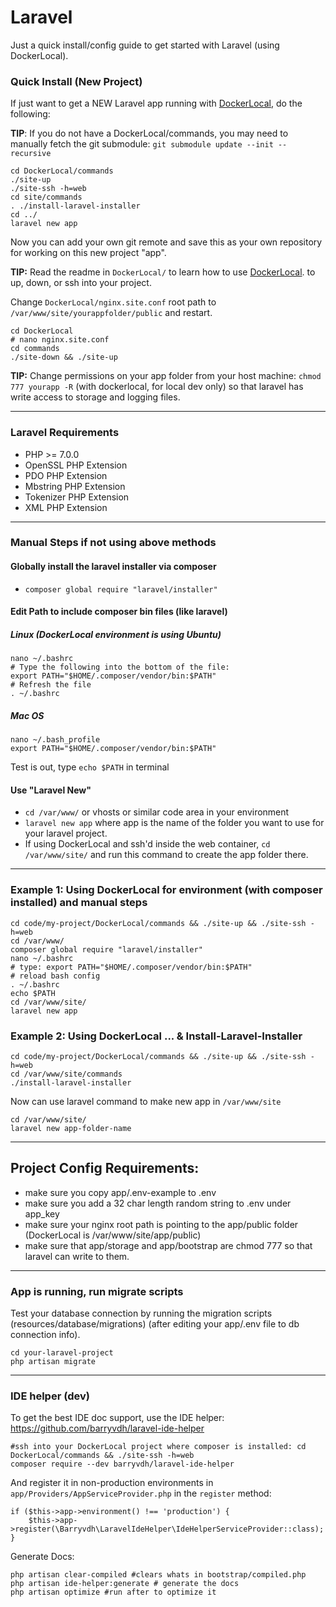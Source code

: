 # Laravel

Just a quick install/config guide to get started with Laravel (using DockerLocal).

### Quick Install (New Project)

If just want to get a NEW Laravel app running with [DockerLocal](https://github.com/amurrell/DockerLocal), do the following:

**TIP**: If you do not have a DockerLocal/commands, you may need to manually fetch the git submodule: `git submodule update --init --recursive`

```
cd DockerLocal/commands
./site-up
./site-ssh -h=web
cd site/commands
. ./install-laravel-installer
cd ../
laravel new app
```

Now you can add your own git remote and save this as your own repository for working on this new project "app".

**TIP:** Read the readme in `DockerLocal/` to learn how to use [DockerLocal](https://github.com/amurrell/DockerLocal). to up, down, or ssh into your project.

Change `DockerLocal/nginx.site.conf` root path to `/var/www/site/yourappfolder/public` and restart.

```
cd DockerLocal
# nano nginx.site.conf
cd commands
./site-down && ./site-up
```

**TIP:** Change permissions on your app folder from your host machine: `chmod 777 yourapp -R` (with dockerlocal, for local dev only) so that laravel has write access to storage and logging files.

---

### Laravel Requirements

- PHP >= 7.0.0
- OpenSSL PHP Extension
- PDO PHP Extension
- Mbstring PHP Extension
- Tokenizer PHP Extension
- XML PHP Extension

---

### Manual Steps if not using above methods

#### Globally install the laravel installer via composer

- `composer global require "laravel/installer"`

#### Edit Path to include composer bin files (like laravel)

##### Linux (DockerLocal environment is using Ubuntu)

```
nano ~/.bashrc
# Type the following into the bottom of the file:
export PATH="$HOME/.composer/vendor/bin:$PATH"
# Refresh the file
. ~/.bashrc
```

##### Mac OS

```
nano ~/.bash_profile
export PATH="$HOME/.composer/vendor/bin:$PATH"
```

Test is out, type `echo $PATH` in terminal

#### Use "Laravel New"

- `cd /var/www/` or vhosts or similar code area in your environment
- `laravel new app` where app is the name of the folder you want to use for your laravel project.
- If using DockerLocal and ssh'd inside the web container, `cd /var/www/site/` and run this command to create the app folder there.

---

### Example 1: Using DockerLocal for environment (with composer installed) and manual steps

```
cd code/my-project/DockerLocal/commands && ./site-up && ./site-ssh -h=web
cd /var/www/
composer global require "laravel/installer"
nano ~/.bashrc
# type: export PATH="$HOME/.composer/vendor/bin:$PATH"
# reload bash config
. ~/.bashrc
echo $PATH
cd /var/www/site/
laravel new app
```

### Example 2: Using DockerLocal ... & Install-Laravel-Installer

```
cd code/my-project/DockerLocal/commands && ./site-up && ./site-ssh -h=web
cd /var/www/site/commands
./install-laravel-installer
```

Now can use laravel command to make new app in `/var/www/site`

``` 
cd /var/www/site/
laravel new app-folder-name
```

---


## Project Config Requirements:

- make sure you copy app/.env-example to .env
- make sure you add a 32 char length random string to .env under app_key
- make sure your nginx root path is pointing to the app/public folder (DockerLocal is /var/www/site/app/public)
- make sure that app/storage and app/bootstrap are chmod 777 so that laravel can write to them.

---

### App is running, run migrate scripts

Test your database connection by running the migration scripts (resources/database/migrations) (after editing your app/.env file to db connection info).

```
cd your-laravel-project
php artisan migrate
```
---

### IDE helper (dev)

To get the best IDE doc support, use the IDE helper: https://github.com/barryvdh/laravel-ide-helper

```
#ssh into your DockerLocal project where composer is installed: cd DockerLocal/commands && ./site-ssh -h=web
composer require --dev barryvdh/laravel-ide-helper
```

And register it in non-production environments in `app/Providers/AppServiceProvider.php` in the `register` method:

```
if ($this->app->environment() !== 'production') {
    $this->app->register(\Barryvdh\LaravelIdeHelper\IdeHelperServiceProvider::class);
}
```

Generate Docs:

```
php artisan clear-compiled #clears whats in bootstrap/compiled.php
php artisan ide-helper:generate # generate the docs
php artisan optimize #run after to optimize it
```
